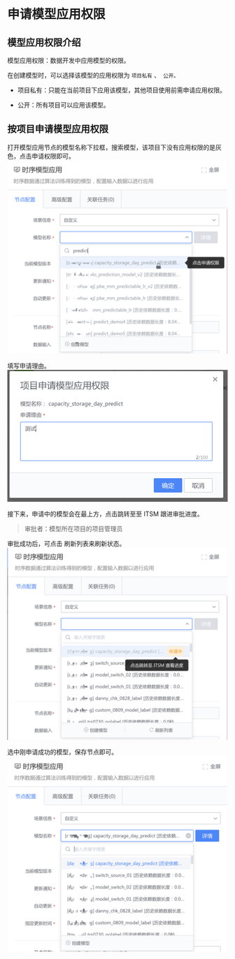 # 申请模型应用权限

## 模型应用权限介绍
模型应用权限：数据开发中应用模型的权限。

在创建模型时，可以选择该模型的应用权限为 ` 项目私有 ` 、` 公开。`

- 项目私有：只能在当前项目下应用该模型，其他项目使用前需申请应用权限。

- 公开：所有项目可以应用该模型。

## 按项目申请模型应用权限

打开模型应用节点的模型名称下拉框，搜索模型，该项目下没有应用权限的是灰色，点击申请权限即可。
![apply_permission_1](media/apply_permission_1.png)

填写申请理由。
![apply_permission_2](media/apply_permission_2.png)

接下来，申请中的模型会在最上方，点击跳转至至 ITSM 跟进审批进度。
> 审批者：模型所在项目的项目管理员

审批成功后，可点击 刷新列表来刷新状态。
![apply_permission_3](media/apply_permission_3.png)

选中刚申请成功的模型，保存节点即可。
![apply_permission_4](media/apply_permission_4.png)

